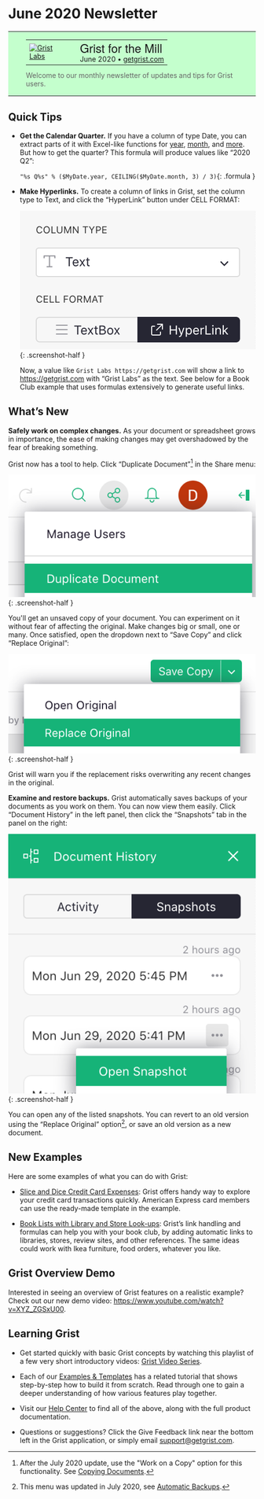 # June 2020 Newsletter

<style>
  /* restore some poorly overridden defaults */
  .newsletter-header .table {
    background-color: initial;
    border: initial;
  }
  .newsletter-header .table > tbody > tr > td {
    padding: initial;
    border: initial;
    vertical-align: initial;
  }
  .newsletter-header img.header-img {
    padding: initial;
    max-width: initial;
    display: initial;
    padding: initial;
    line-height: initial;
    background-color: initial;
    border: initial;
    border-radius: initial;
    margin: initial;
  }

  /* copy newsletter styles, with a prefix for sufficient specificity */
  .newsletter-header .header {
    border: none;
    padding: 0;
    margin: 0;
  }
  .newsletter-header table > tbody > tr > td.header-image {
    width: 80px;
    padding-right: 16px;
  }
  .newsletter-header table > tbody > tr > td.header-text {
    background-color: #c4ffcd;
    padding: 16px 36px;
  }
  .newsletter-header table.header-top {
    border: none;
    padding: 0;
    margin: 0;
    width: 100%;
  }
  .header-title {
    font-family: Helvetica Neue, Helvetica, Arial, sans-serif;
    font-size: 24px;
    line-height: 28px;
  }
  .header-month {
  }
  .header-welcome {
    margin-top: 12px;
    color: #666666;
  }
</style>
<div class="newsletter-header">
<table class="header" cellpadding="0" cellspacing="0" border="0"><tr>
  <td class="header-text">
    <table class="header-top"><tr>
      <td class="header-image">
        <a href="https://www.getgrist.com">
          <img class="header-img" src="http://cdn.mcauto-images-production.sendgrid.net/0b221b5033f4eb0f/867053fa-d7b4-4cf2-900b-d7af9c113071/160x160.png" width="80" height="80" alt="Grist Labs" border="0">
        </a>
      </td>
      <td class="header-top-text">
        <div class="header-title">Grist for the Mill</div>
        <div class="header-month">June 2020
          &#8226; <a href="https://www.getgrist.com/">getgrist.com</a></div>
      </td>
    </tr></table>
    <div class="header-welcome">
      Welcome to our monthly newsletter of updates and tips for Grist users.
    </div>
  </td>
</tr></table>
</div>

## Quick Tips

- **Get the Calendar Quarter.** If you have a column of type Date, you
  can extract parts of it with Excel-like functions for
  [year](../functions.md#year),
  [month](../functions.md#month), and
  [more](../dates.md).
  But how to get the quarter? This formula will produce values like “2020 Q2”:

    `"%s Q%s" % ($MyDate.year, CEILING($MyDate.month, 3) / 3)`{: .formula }

- **Make Hyperlinks.** To create a column of links in Grist, set the column
  type to Text, and click the “HyperLink” button under CELL FORMAT:

    <span class="screenshot-large">*![hyperlink](../images/newsletters/2020-06/hyperlink.png)*</span>
    {: .screenshot-half }

    Now, a value like `Grist Labs https://getgrist.com` will
    show a link to <https://getgrist.com>
    with “Grist Labs” as the text.
    See below for a Book Club example that uses formulas extensively to generate useful links.


## What’s New

<b>Safely work on complex changes.</b> As your document or spreadsheet
grows in importance, the ease of making changes may get
overshadowed by the fear of breaking something.

Grist now has a tool to help. Click “Duplicate Document”[^duplicate-doc] in the Share menu:

[^duplicate-doc]: After the July 2020 update, use the "Work on a Copy" option for this functionality.
See [Copying Documents](../copying-docs.md#trying-out-changes).

<span class="screenshot-large">*![duplicate-doc](../images/newsletters/2020-06/duplicate-doc.png)*</span>
{: .screenshot-half }

You'll get an unsaved copy of your document. You can experiment on it
without fear of affecting the original.
Make changes big or small, one or many. Once satisfied,
open the dropdown next to “Save Copy” and click “Replace Original”:

<span class="screenshot-large">*![replace-original](../images/newsletters/2020-06/replace-original.png)*</span>
{: .screenshot-half }

Grist will warn you if the replacement risks overwriting any recent changes in the original.

<b>Examine and restore backups.</b> Grist automatically saves backups of
your documents as you work on them. You can now view them easily. Click
“Document History” in the left panel, then click the “Snapshots” tab in the
panel on the right:

<span class="screenshot-large">*![doc-history](../images/newsletters/2020-06/doc-history.png)*</span>
{: .screenshot-half }

You can open any of the listed snapshots. You can revert to an old version
using the “Replace Original” option[^snapshots], or save an old version as a new
document.

[^snapshots]: This menu was updated in July 2020, see [Automatic Backups](../automatic-backups.md).

## New Examples

Here are some examples of what you can do with Grist:

- [Slice and Dice Credit Card Expenses](../examples/2020-06-credit-card.md):
  Grist offers handy way to explore your credit card transactions quickly. American Express card
  members can use the ready-made template in the example.

- [Book Lists with Library and Store Look-ups](../examples/2020-06-book-club.md):
  Grist’s link handling and formulas can help you with your book club, by adding automatic links
  to libraries, stores, review sites, and other references. The same ideas could work with Ikea
  furniture, food orders, whatever you like.

## Grist Overview Demo

Interested in seeing an overview of Grist features on a realistic example?
Check out our new demo video:
<https://www.youtube.com/watch?v=XYZ_ZGSxU00>.

## Learning Grist

- Get started quickly with basic Grist concepts by watching this playlist
  of a few very short introductory videos:
  [Grist Video Series](https://www.youtube.com/playlist?list=PL3Q9Tu1JOy_4Mq8JlcjZXEMyJY69kda44).

- Each of our [Examples & Templates](https://docs.getgrist.com/ws/59/)
  has a related tutorial that shows step-by-step how to build it
  from scratch. Read through one to gain a deeper understanding of how
  various features play together.

- Visit our [Help Center](../index.md) to
  find all of the above, along with the full product documentation.

- Questions or suggestions? Click the
  <span class="app-menu-item"><span class="grist-icon" style="--icon: var(--icon-Feedback)"></span> Give Feedback</span>
  link near the bottom left in the Grist application, or simply email
  <support@getgrist.com>.
